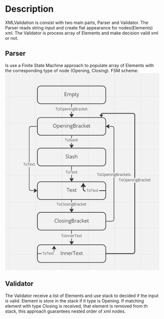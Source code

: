 # Description 
XMLValidation is consist with two main parts, Parser and Validator. The Parser reads string input and create flat appearance for nodes(Elements) xml. The Validator is process array of Elements and make decision valid xml or not. 

## Parser
Is use a Finite State Machine approach to populate array of Elements with the corresponding type of node (Opening, Closing).
FSM scheme:
![FSM](/sources/scheme.jpg)

## Validator
The Validator receive a list of Elements and use stack to decided if the input is valid. Element is store in the stack if it type is Opening. If matching element with type Closing is received, that element is removed from th stack, this approach guarantees nested order of xml nodes.